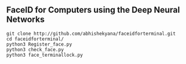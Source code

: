 ## FaceID for Computers using the Deep Neural Networks

```
git clone http://github.com/abhishekyana/faceidforterminal.git
cd faceidforterminal/
python3 Register_face.py
python3 check_face.py
python3 face_terminallock.py
```

